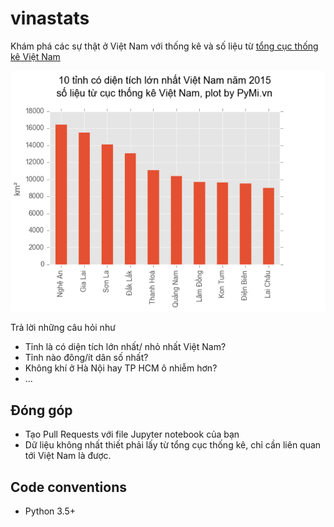 # vinastats
Khám phá các sự thật ở Việt Nam với thống kê và số liệu từ [tổng cục thống kê
Việt Nam](http://www.gso.gov.vn/Default.aspx?tabid=706&ItemID=13412)

![Các tỉnh có diện tích lớn nhất Việt Nam](area.png)

Trả lời những câu hỏi như

- Tỉnh là có diện tích lớn nhất/ nhỏ nhất Việt Nam?
- Tỉnh nào đông/ít dân số nhất?
- Không khí ở Hà Nội hay TP HCM ô nhiễm hơn?
- ...

## Đóng góp
- Tạo Pull Requests với file Jupyter notebook của bạn
- Dữ liệu không nhất thiết phải lấy từ tổng cục thống kê, chỉ cần liên quan
  tới Việt Nam là được.

## Code conventions
- Python 3.5+
